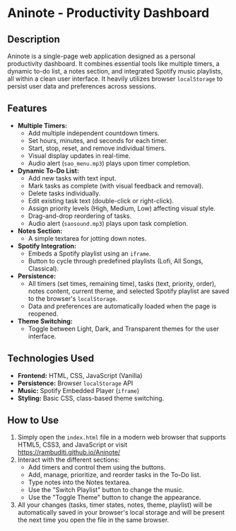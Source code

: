 # Aninote - Productivity Dashboard

## Description

Aninote is a single-page web application designed as a personal productivity dashboard. It combines essential tools like multiple timers, a dynamic to-do list, a notes section, and integrated Spotify music playlists, all within a clean user interface. It heavily utilizes browser `localStorage` to persist user data and preferences across sessions.

## Features

*   **Multiple Timers:**
    *   Add multiple independent countdown timers.
    *   Set hours, minutes, and seconds for each timer.
    *   Start, stop, reset, and remove individual timers.
    *   Visual display updates in real-time.
    *   Audio alert (`sao_menu.mp3`) plays upon timer completion.
*   **Dynamic To-Do List:**
    *   Add new tasks with text input.
    *   Mark tasks as complete (with visual feedback and removal).
    *   Delete tasks individually.
    *   Edit existing task text (double-click or right-click).
    *   Assign priority levels (High, Medium, Low) affecting visual style.
    *   Drag-and-drop reordering of tasks.
    *   Audio alert (`saosound.mp3`) plays upon task completion.
*   **Notes Section:**
    *   A simple textarea for jotting down notes.
*   **Spotify Integration:**
    *   Embeds a Spotify playlist using an `iframe`.
    *   Button to cycle through predefined playlists (Lofi, All Songs, Classical).
*   **Persistence:**
    *   All timers (set times, remaining time), tasks (text, priority, order), notes content, current theme, and selected Spotify playlist are saved to the browser's `localStorage`.
    *   Data and preferences are automatically loaded when the page is reopened.
*   **Theme Switching:**
    *   Toggle between Light, Dark, and Transparent themes for the user interface.

## Technologies Used

*   **Frontend:** HTML, CSS, JavaScript (Vanilla)
*   **Persistence:** Browser `localStorage` API
*   **Music:** Spotify Embedded Player (`iframe`)
*   **Styling:** Basic CSS, class-based theme switching.

## How to Use

1.  Simply open the `index.html` file in a modern web browser that supports HTML5, CSS3, and JavaScript or visit https://rambuditi.github.io/Aninote/
2.  Interact with the different sections:
    *   Add timers and control them using the buttons.
    *   Add, manage, prioritize, and reorder tasks in the To-Do list.
    *   Type notes into the Notes textarea.
    *   Use the "Switch Playlist" button to change the music.
    *   Use the "Toggle Theme" button to change the appearance.
3.  All your changes (tasks, timer states, notes, theme, playlist) will be automatically saved in your browser's local storage and will be present the next time you open the file in the same browser.

<!-- Optional: Add screenshots here -->
<!--
## Screenshots

(Add screenshots of the application interface here)
-->
